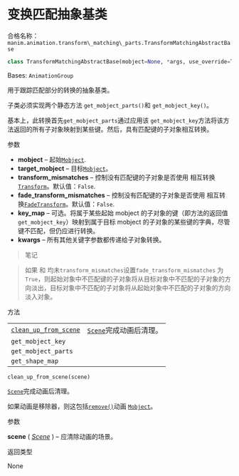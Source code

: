 # 变换匹配抽象基类

合格名称：`manim.animation.transform\_matching\_parts.TransformMatchingAbstractBase`

```py
class TransformMatchingAbstractBase(mobject=None, *args, use_override=True, **kwargs)
```

Bases: `AnimationGroup`

用于跟踪匹配部分的转换的抽象基类。

子类必须实现两个静态方法 `get_mobject_parts()`和 `get_mobject_key()`。

基本上，此转换首先`get_mobject_parts`通过应用该 `get_mobject_key`方法将该方法返回的所有子对象映射到某些键。然后，具有匹配键的子对象相互转换。

参数

- **mobject** – 起始[`Mobject`]().
- **target_mobject** – 目标[`Mobject`]()。
- **transform_mismatches** – 控制没有匹配键的子对象是否使用 相互转换[`Transform`]()。默认值：`False`.
- **fade_transform_mismatches** – 控制没有匹配键的子对象是否使用 相互转换[`FadeTransform`]()。默认值：`False`.
- **key_map** – 可选。将属于某些起始 mobject 的子对象的键（即方法的返回值`get_mobject_key`）映射到属于目标 mobject 的子对象的某些键的字典，尽管键不匹配，但仍应进行转换。
- **kwargs** – 所有其他关键字参数都传递给子对象转换。

> 笔记

> 如果 和 均未`transform_mismatches`设置`fade_transform_mismatches` 为`True`，则起始对象中不匹配键的子对象将从目标对象中不匹配的子对象的方向淡出，目标对象中不匹配的子对象将从起始对象中不匹配的子对象的方向淡入对象。


方法

|||
|-|-|
[`clean_up_from_scene`]()|[`Scene`]()完成动画后清理。
`get_mobject_key`|
`get_mobject_parts`|
`get_shape_map`|



`clean_up_from_scene(scene)`

[`Scene`]()完成动画后清理。

如果动画是移除器，则这包括[`remove()`]()动画 [`Mobject`]()。

参数

**scene** ( [_Scene_]() ) – 应清除动画的场景。

返回类型

None

